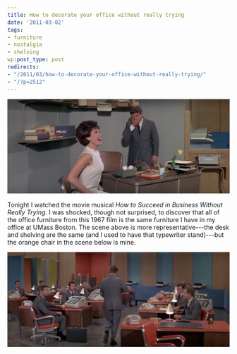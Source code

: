 ```yaml
---
title: How to decorate your office without really trying
date: '2011-03-02'
tags:
- furniture
- nostalgia
- shelving
wp:post_type: post
redirects:
- "/2011/03/how-to-decorate-your-office-without-really-trying/"
- "/?p=2512"
---
```


![](2011-03-02-How-to-decorate-your-office-without-really-trying/succeed-at-business-1-600x255.png "succeed at business 1")

Tonight I watched the movie musical _How to Succeed in Business Without Really Trying_. I was shocked, though not surprised, to discover that all of the office furniture from this 1967 film is the same furniture I have in my office at UMass Boston. The scene above is more representative---the desk and shelving are the same (and I used to have that typewriter stand)---but the orange chair in the scene below is mine.

![](2011-03-02-How-to-decorate-your-office-without-really-trying/succeed-at-business-2-600x256.png "succeed at business 2")

